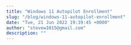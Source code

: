 ```yaml
---
title: "Windows 11 Autopilot Enrollment"
slug: "/blog/windows-11-autopilot-enrollment"
date: "Tue, 21 Jun 2022 19:39:45 +0000"
author: "stevew1015@gmail.com"
description: ""
---
```


